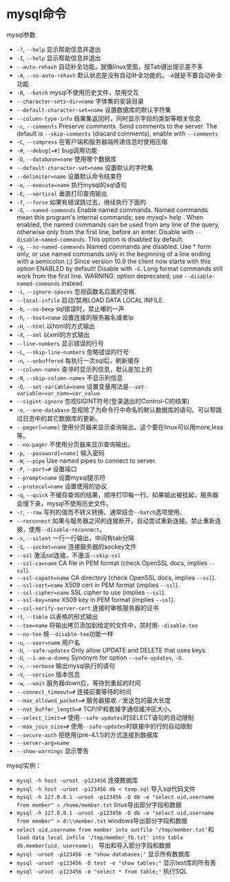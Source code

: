 mysql命令
==========

mysql参数
* `-?`, `--help` 显示帮助信息并退出
* `-I`, `--help` 显示帮助信息并退出
* `--auto-rehash` 自动补全功能，就像linux里面，按Tab键出提示差不多
* `-A`, `--no-auto-rehash` 默认状态是没有自动补全功能的。`-A`就是不要自动补全功能
* `-B`, `--batch` mysql不使用历史文件，禁用交互
* `--character-sets-dir=name` 字体集的安装目录
* `--default-character-set=name` 设置数据库的默认字符集
* `--column-type-info` 结果集返回时，同时显示字段的类型等相关信息
* `-c`, `--comments` Preserve comments. Send comments to the server. The default is `--skip-comments` (discard comments), enable with `--comments`                                    
* `-C`, `--compress` 在客户端和服务器端传递信息时使用压缩
* `-#`, `--debug[=#]` bug调用功能
* `-D`, `--database=name` 使用哪个数据库
* `--default-character-set=name` 设置默认的字符集
* `--delimiter=name` 设置默认命令结束符
* `-e`, `--execute=name` 执行mysql的sql语句
* `-E`, `--vertical` 垂直打印查询输出
* `-f`, `--force` 如果有错误跳过去，继续执行下面的
* `-G`, `--named-commands` Enable named commands. Named commands mean this program's internal commands; see mysql> help . When enabled, the named commands can be used from any line of the query, otherwise only from the first line, before an enter. Disable with `--disable-named-commands`. This option is disabled by default.                                    
* `-g`, `--no-named-commands` Named commands are disabled. Use \* form only, or use named commands only in the beginning of a line ending with a semicolon (;) Since version 10.9 the client now starts with this option ENABLED by default! Disable with `-G`. Long format commands still work from the first line. WARNING: option deprecated; use `--disable-named-commands` instead.                      
* `-i`, `--ignore-spaces` 忽视函数名后面的空格.
* `--local-infile` 启动/禁用LOAD DATA LOCAL INFILE.
* `-b`, `--no-beep` sql错误时，禁止嘟的一声
* `-h`, `--host=name` 设置连接的服务器名或者Ip
* `-H`, `--html` 以html的方式输出
* `-X`, `--xml` 以xml的方式输出
* `--line-numbers` 显示错误的行号
* `-L`, `--skip-line-numbers` 忽略错误的行号
* `-n`, `--unbuffered` 每执行一次sql后，刷新缓存
* `--column-names` 查寻时显示列信息，默认是加上的
* `-N`, `--skip-column-names` 不显示列信息
* `-O`, `--set-variable=name` 设置变量用法是`--set-variable=var_name=var_value`
* `--sigint-ignore` 忽视SIGINT符号(登录退出时Control-C的结果)
* `-o`, `--one-database` 忽视除了为命令行中命名的默认数据库的语句。可以帮跳过日志中的其它数据库的更新。
* `--pager[=name]` 使用分页器来显示查询输出，这个要在linux可以用more,less等。
* `--no-pager` 不使用分页器来显示查询输出。
* `-p`, `--password[=name]` 输入密码
* `-W`, `--pipe` Use named pipes to connect to server.
* `-P`, `--port=#` 设置端口
* `--prompt=name` 设置mysql提示符
* `--protocol=name` 设置使用的协议
* `-q`, `--quick` 不缓存查询的结果，顺序打印每一行。如果输出被挂起，服务器会慢下来，mysql不使用历史文件。
* `-r`, `--raw` 写列的值而不转义转换。通常结合`--batch`选项使用。
* `--reconnect` 如果与服务器之间的连接断开，自动尝试重新连接。禁止重新连接，使用`--disable-reconnect`。
* `-s`, `--silent` 一行一行输出，中间有tab分隔 
* `-S`, `--socket=name` 连接服务器的sockey文件
* `--ssl` 激活ssl连接，不激活`--skip-ssl`
* `--ssl-ca=name` CA file in PEM format (check OpenSSL docs, implies `--ssl`).                                          
* `--ssl-capath=name` CA directory (check OpenSSL docs, implies `--ssl`).
* `--ssl-cert=name` X509 cert in PEM format (implies `--ssl`).
* `--ssl-cipher=name` SSL cipher to use (implies `--ssl`).
* `--ssl-key=name` X509 key in PEM format (implies `--ssl`).
* `--ssl-verify-server-cert` 连接时审核服务器的证书
* `-t`, `--table` 以表格的形式输出
* `--tee=name` 将输出拷贝添加到给定的文件中，禁时用`--disable-tee`
* `--no-tee` 根`--disable-tee`功能一样
* `-u`, `--user=name` 用户名
* `-U`, `--safe-updates` Only allow UPDATE and DELETE that uses keys.
* `-U`, `--i-am-a-dummy` Synonym for option `--safe-updates`, `-U`. 
* `-v`, `--verbose` 输出mysql执行的语句
* `-V`, `--version` 版本信息
* `-w`, `--wait` 服务器down后，等待到重起的时间
* `--connect_timeout=#` 连接前要等待的时间
* `--max_allowed_packet=#` 服务器接收／发送包的最大长度
* `--net_buffer_length=#` TCP/IP和套接字通信缓冲区大小。
* `--select_limit=#` 使用`--safe-updates`时SELECT语句的自动限制
* `--max_join_size=#` 使用`--safe-updates`时联接中的行的自动限制
* `--secure-auth` 拒绝用(pre-4.1.1)的方式连接到数据库
* `--server-arg=name`
* `--show-warnings` 显示警告

mysql实例：
* `mysql -h host -uroot -p123456` 连接数据库
* `mysql -h host -uroot -p123456 db < temp.sql` 导入sql代码文件
* `mysql -h 127.0.0.1 -uroot -p123456 -D db -e "select uid,username from member" > /home/member.txt` linux导出部分字段和数据
* `mysql -h 127.0.0.1 -uroot -p123456 -D db -e "select uid,username from member" > d:\\member.txt` windows导出部分字段和数据
* `select uid,username from member into outfile '/tmp/member.txt'`和`load data local infile '/tmp/member_fb.txt' into table db.member(uid, username); ` 导出和导入部分字段和数据
* `mysql -uroot -p123456 -e "show databases;"` 显示所有数据库
* `mysql -uroot -p123456 -D test -e "show tables;"` 显示test库的所有表
* `mysql -uroot -p123456 -e "select * from table;"` 执行SQL
